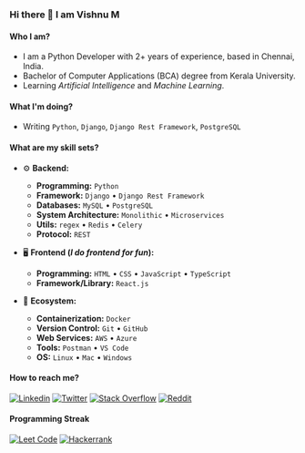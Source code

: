 ### Hi there 👋 I am Vishnu M
<!-- <img src="https://komarev.com/ghpvc/?username=vu3tpz" alt="vu3tpz" /> -->

#### Who I am?

- I am a Python Developer with 2+ years of experience, based in Chennai, India.
- Bachelor of Computer Applications (BCA) degree from Kerala University.
- Learning _Artificial Intelligence_ and _Machine Learning_.

#### What I'm doing?

- Writing `Python`, `Django`, `Django Rest Framework`, `PostgreSQL`

#### What are my skill sets?

- ⚙️ **Backend:**

    - **Programming:** `Python`
    - **Framework:** `Django` • `Django Rest Framework`
    - **Databases:** `MySQL` • `PostgreSQL`
    - **System Architecture:** `Monolithic` • `Microservices`
    - **Utils:** `regex` • `Redis` • `Celery`
    - **Protocol:** `REST`
 
- 🖥 **Frontend (_I do frontend for fun_):**

    - **Programming:** `HTML` • `CSS` • `JavaScript` • `TypeScript`
    - **Framework/Library:** `React.js`

- 🎡 **Ecosystem:**

    - **Containerization:** `Docker`
    - **Version Control:** `Git` • `GitHub`
    - **Web Services:** `AWS` • `Azure`
    - **Tools:** `Postman` • `VS Code`
    - **OS:** `Linux` • `Mac` • `Windows`

#### How to reach me?

[![Linkedin](https://img.shields.io/badge/Linkedin-0c67c2?style=for-the-badge&logo=linkedin&logoColor=white)](https://www.linkedin.com/in/vishnu029/)
[![Twitter](https://img.shields.io/badge/Twitter-000000?style=for-the-badge&logo=x&logoColor=white)](https://twitter.com/its_me_vmk)
[![Stack Overflow](https://img.shields.io/badge/Stack_Overflow-FE7A16?style=for-the-badge&logo=stack-overflow&logoColor=white)](https://stackoverflow.com/users/23533370/vishnu-m)
[![Reddit](https://img.shields.io/badge/Reddit-ff4400?style=for-the-badge&logo=reddit&logoColor=white)](https://www.reddit.com/user/vu3tpz/)


#### Programming Streak

[![Leet Code](https://img.shields.io/badge/leetcode-292929?style=for-the-badge&logo=leetcode&logoColor=white)](https://leetcode.com/vu3tpz/)
[![Hackerrank](https://img.shields.io/badge/hackerrank-1da84b?style=for-the-badge&logo=hackerrank&logoColor=white)](https://www.hackerrank.com/profile/vishnuvmk029)

